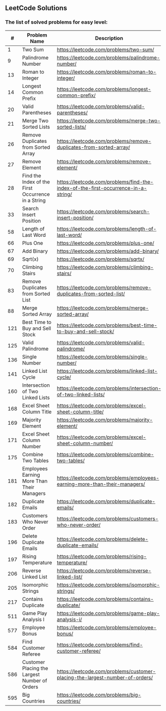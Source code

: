 ## LeetCode Solutions

### The list of solved problems for easy level:

| #   | Problem Name                                       | Description                                                                       | Solution File                                                                                           | Tests File                                                                                                                        |
|-----|----------------------------------------------------|-----------------------------------------------------------------------------------|---------------------------------------------------------------------------------------------------------|-----------------------------------------------------------------------------------------------------------------------------------|
| 1   | Two Sum                                            | https://leetcode.com/problems/two-sum/                                            | [TwoSum.java](src/main/java/com/sinuke/TwoSum.java)                                                     | [TwoSumTest.java](src/test/java/com/sinuke/TwoSumTest.java)                                                                       |
| 9   | Palindrome Number                                  | https://leetcode.com/problems/palindrome-number/                                  | [PalindromeNumber.java](src/main/java/com/sinuke/PalindromeNumber.java)                                 | [PalindromeNumberTest.java](src/test/java/com/sinuke/PalindromeNumberTest.java)                                                   |
| 13  | Roman to Integer                                   | https://leetcode.com/problems/roman-to-integer/                                   | [RomanToInt.java](src/main/java/com/sinuke/RomanToInt.java)                                             | [RomanToIntTest.java](src/test/java/com/sinuke/RomanToIntTest.java)                                                               |
| 14  | Longest Common Prefix                              | https://leetcode.com/problems/longest-common-prefix/                              | [LongestCommonPrefix.java](src/main/java/com/sinuke/LongestCommonPrefix.java)                           | [LongestCommonPrefixTest.java](src/test/java/com/sinuke/LongestCommonPrefixTest.java)                                             |
| 20  | Valid Parentheses                                  | https://leetcode.com/problems/valid-parentheses/                                  | [ValidParentheses.java](src/main/java/com/sinuke/ValidParentheses.java)                                 | [ValidParenthesesTest.java](src/test/java/com/sinuke/ValidParenthesesTest.java)                                                   |
| 21  | Merge Two Sorted Lists                             | https://leetcode.com/problems/merge-two-sorted-lists/                             | [MergeTwoSortedLists.java](src/main/java/com/sinuke/MergeTwoSortedLists.java)                           | [MergeTwoSortedListsTest.java](src/test/java/com/sinuke/MergeTwoSortedListsTest.java)                                             |
| 26  | Remove Duplicates from Sorted Array                | https://leetcode.com/problems/remove-duplicates-from-sorted-array/                | [RemoveDuplicatesFromSortedArray.java](src/main/java/com/sinuke/RemoveDuplicatesFromSortedArray.java)   | [RemoveDuplicatesFromSortedArrayTest.java](src/test/java/com/sinuke/RemoveDuplicatesFromSortedArrayTest.java)                     |
| 27  | Remove Element                                     | https://leetcode.com/problems/remove-element/                                     | [RemoveElement.java](src/main/java/com/sinuke/RemoveElement.java)                                       | [RemoveElementTest.java](src/test/java/com/sinuke/RemoveElementTest.java)                                                         |
| 28  | Find the Index of the First Occurrence in a String | https://leetcode.com/problems/find-the-index-of-the-first-occurrence-in-a-string/ | [FindIndexFirstOccurrenceString.java](src/main/java/com/sinuke/FindIndexFirstOccurrenceString.java)     | [FindIndexFirstOccurrenceStringTest.java](src/test/java/com/sinuke/FindIndexFirstOccurrenceStringTest.java)                       |
| 33  | Search Insert Position                             | https://leetcode.com/problems/search-insert-position/                             | [SearchInsertPosition.java](src/main/java/com/sinuke/SearchInsertPosition.java)                         | [SearchInsertPositionTest.java](src/test/java/com/sinuke/SearchInsertPositionTest.java)                                           |
| 58  | Length of Last Word                                | https://leetcode.com/problems/length-of-last-word/                                | [LengthOfLastWord.java](src/main/java/com/sinuke/LengthOfLastWord.java)                                 | [LengthOfLastWordTest.java](src/test/java/com/sinuke/LengthOfLastWordTest.java)                                                   |
| 66  | Plus One                                           | https://leetcode.com/problems/plus-one/                                           | [PlusOne.java](src/main/java/com/sinuke/PlusOne.java)                                                   | [PlusOneTest.java](src/test/java/com/sinuke/PlusOneTest.java)                                                                     |
| 67  | Add Binary                                         | https://leetcode.com/problems/add-binary/                                         | [AddBinary.java](src/main/java/com/sinuke/AddBinary.java)                                               | [AddBinaryTest.java](src/test/java/com/sinuke/AddBinaryTest.java)                                                                 |
| 69  | Sqrt(x)                                            | https://leetcode.com/problems/sqrtx/                                              | [SqrtX.java](src/main/java/com/sinuke/SqrtX.java)                                                       | [SqrtXTest.java](src/test/java/com/sinuke/SqrtXTest.java)                                                                         |
| 70  | Climbing Stairs                                    | https://leetcode.com/problems/climbing-stairs/                                    | [ClimbingStairs.java](src/main/java/com/sinuke/ClimbingStairs.java)                                     | [ClimbingStairsTest.java](src/test/java/com/sinuke/ClimbingStairsTest.java)                                                       |
| 83  | Remove Duplicates from Sorted List                 | https://leetcode.com/problems/remove-duplicates-from-sorted-list/                 | [RemoveDuplicatesFromSortedList.java](src/main/java/com/sinuke/RemoveDuplicatesFromSortedList.java)     | [RemoveDuplicatesFromSortedListTest.java](src/test/java/com/sinuke/RemoveDuplicatesFromSortedListTest.java)                       |
| 88  | Merge Sorted Array                                 | https://leetcode.com/problems/merge-sorted-array/                                 | [MergeSortedArray.java](src/main/java/com/sinuke/MergeSortedArray.java)                                 | [MergeSortedArrayTest.java](src/test/java/com/sinuke/MergeSortedArrayTest.java)                                                   |
| 121 | Best Time to Buy and Sell Stock                    | https://leetcode.com/problems/best-time-to-buy-and-sell-stock/                    | [BestTimeBuyAndSellStock.java](src/main/java/com/sinuke/BestTimeBuyAndSellStock.java)                   | [BestTimeBuyAndSellStockTest.java](src/test/java/com/sinuke/BestTimeBuyAndSellStockTest.java)                                     |
| 125 | Valid Palindrome                                   | https://leetcode.com/problems/valid-palindrome/                                   | [ValidPalindrome.java](src/main/java/com/sinuke/ValidPalindrome.java)                                   | [ValidPalindromeTest.java](src/test/java/com/sinuke/ValidPalindromeTest.java)                                                     |
| 136 | Single Number                                      | https://leetcode.com/problems/single-number/                                      | [SingleNumber.java](src/main/java/com/sinuke/SingleNumber.java)                                         | [SingleNumberTest.java](src/test/java/com/sinuke/SingleNumberTest.java)                                                           |
| 141 | Linked List Cycle                                  | https://leetcode.com/problems/linked-list-cycle/                                  | [LinkedListCycle.java](src/main/java/com/sinuke/LinkedListCycle.java)                                   | [LinkedListCycleTest.java](src/test/java/com/sinuke/LinkedListCycleTest.java)                                                     |
| 160 | Intersection of Two Linked Lists                   | https://leetcode.com/problems/intersection-of-two-linked-lists/                   | [IntersectionTwoLinkedLists.java](src/main/java/com/sinuke/IntersectionTwoLinkedLists.java)             | [IntersectionTwoLinkedListsTest.java](src/test/java/com/sinuke/IntersectionTwoLinkedListsTest.java)                               |
| 168 | Excel Sheet Column Title                           | https://leetcode.com/problems/excel-sheet-column-title/                           | [ExcelSheetColumnTitle.java](src/main/java/com/sinuke/ExcelSheetColumnTitle.java)                       | [ExcelSheetColumnTitleTest.java](src/test/java/com/sinuke/ExcelSheetColumnTitleTest.java)                                         |
| 169 | Majority Element                                   | https://leetcode.com/problems/majority-element/                                   | [MajorityElement.java](src/main/java/com/sinuke/MajorityElement.java)                                   | [MajorityElementTest.java](src/test/java/com/sinuke/MajorityElementTest.java)                                                     |
| 171 | Excel Sheet Column Number                          | https://leetcode.com/problems/excel-sheet-column-number/                          | [ExcelSheetColumnNumber.java](src/main/java/com/sinuke/ExcelSheetColumnNumber.java)                     | [ExcelSheetColumnNumberTest.java](src/test/java/com/sinuke/ExcelSheetColumnNumberTest.java)                                       |
| 175 | Combine Two Tables                                 | https://leetcode.com/problems/combine-two-tables/                                 | [CombineTwoTables.sql](src/main/sql/CombineTwoTables.sql)                                               | [CombineTwoTablesTest.java](src/test/java/com/sinuke/sql/CombineTwoTablesTest.java)                                               |
| 181 | Employees Earning More Than Their Managers         | https://leetcode.com/problems/employees-earning-more-than-their-managers/         | [EmployeesEarningMoreThanTheirManagers.sql](src/main/sql/EmployeesEarningMoreThanTheirManagers.sql)     | [EmployeesEarningMoreThanTheirManagersTest.java](src/test/java/com/sinuke/sql/EmployeesEarningMoreThanTheirManagersTest.java)     | 
| 182 | Duplicate Emails                                   | https://leetcode.com/problems/duplicate-emails/                                   | [DuplicateEmails.sql](src/main/sql/DuplicateEmails.sql)                                                 | [DuplicateEmailsTest.java](src/test/java/com/sinuke/sql/DuplicateEmailsTest.java)                                                 |
| 183 | Customers Who Never Order                          | https://leetcode.com/problems/customers-who-never-order/                          | [CustomersWhoNeverOrder.sql](src/main/sql/CustomersWhoNeverOrder.sql)                                   | [CustomersWhoNeverOrderTest.java](src/test/java/com/sinuke/sql/CustomersWhoNeverOrderTest.java)                                   |
| 196 | Delete Duplicate Emails                            | https://leetcode.com/problems/delete-duplicate-emails/                            | [DeleteDuplicateEmails.sql](src/main/sql/DeleteDuplicateEmails.sql)                                     | [DeleteDuplicateEmailsTest.java](src/test/java/com/sinuke/sql/DeleteDuplicateEmailsTest.java)                                     |
| 197 | Rising Temperature                                 | https://leetcode.com/problems/rising-temperature/                                 | [RisingTemperature.sql](src/main/sql/RisingTemperature.sql)                                             | [RisingTemperatureTest.java](src/test/java/com/sinuke/sql/RisingTemperatureTest.java)                                             |
| 206 | Reverse Linked List                                | https://leetcode.com/problems/reverse-linked-list/                                | [ReverseLinkedList.java](src/main/java/com/sinuke/ReverseLinkedList.java)                               | [ReverseLinkedListTest.java](src/test/java/com/sinuke/ReverseLinkedListTest.java)                                                 |
| 205 | Isomorphic Strings                                 | https://leetcode.com/problems/isomorphic-strings/                                 | [IsomorphicStrings.java](src/main/java/com/sinuke/IsomorphicStrings.java)                               | [IsomorphicStringsTest.java](src/test/java/com/sinuke/IsomorphicStringsTest.java)                                                 |
| 217 | Contains Duplicate                                 | https://leetcode.com/problems/contains-duplicate/                                 | [ContainsDuplicate.java](src/main/java/com/sinuke/ContainsDuplicate.java)                               | [ContainsDuplicateTest.java](src/test/java/com/sinuke/ContainsDuplicateTest.java)                                                 |
| 511 | Game Play Analysis I                               | https://leetcode.com/problems/game-play-analysis-i/                               | [GamePlayAnalysisI.sql](src/main/sql/GamePlayAnalysisI.sql)                                             | [GamePlayAnalysisITest.java](src/test/java/com/sinuke/sql/GamePlayAnalysisITest.java)                                             |
| 577 | Employee Bonus                                     | https://leetcode.com/problems/employee-bonus/                                     | [EmployeeBonus.sql](src/main/sql/EmployeeBonus.sql)                                                     | [EmployeeBonusTest.java](src/test/java/com/sinuke/sql/EmployeeBonusTest.java)                                                     |
| 584 | Find Customer Referee                              | https://leetcode.com/problems/find-customer-referee/                              | [FindCustomerReferee.sql](src/main/sql/FindCustomerReferee.sql)                                         | [FindCustomerRefereeTest.java](src/test/java/com/sinuke/sql/FindCustomerRefereeTest.java)                                         |
| 586 | Customer Placing the Largest Number of Orders      | https://leetcode.com/problems/customer-placing-the-largest-number-of-orders/      | [CustomerPlacingTheLargestNumberOfOrders.sql](src/main/sql/CustomerPlacingTheLargestNumberOfOrders.sql) | [CustomerPlacingTheLargestNumberOfOrdersTest.java](src/test/java/com/sinuke/sql/CustomerPlacingTheLargestNumberOfOrdersTest.java) |
| 595 | Big Countries                                      | https://leetcode.com/problems/big-countries/                                      | [BigCountries.sql](src/main/sql/BigCountries.sql)                                                       | [BigCountriesTest.java](src/test/java/com/sinuke/sql/BigCountriesTest.java)                                                       |